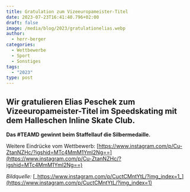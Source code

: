 ```yaml
---
title: Gratulation zum Vizeeuropameister-Titel
date: 2023-07-23T16:41:40.796+02:00
draft: false
image: /media/blog/2023/gratulationelias.webp
author:
  - herr-berger
categories:
  - Wettbewerbe
  - Sport
  - Sonstiges
tags:
  - "2023"
type: post
---
```

## Wir gratulieren Elias Peschek zum Vizeeuropameister-Titel im Speedskating mit dem Halleschen Inline Skate Club. 

**Das #TEAMD gewinnt beim Staffellauf die Silbermedaille.** 

Weitere Eindrücke vom Wettbewerb: [https://www.instagram.com/p/Cu-ZtanNZHc/?igshid=MTc4MmM1YmI2Ng==](https://www.instagram.com/p/Cu-ZtanNZHc/?igshid=MTc4MmM1YmI2Ng==)

_Bildquelle:_ [_https://www.instagram.com/p/CuctCMntYtL/?img_index=1_](https://www.instagram.com/p/CuctCMntYtL/?img_index=1)
